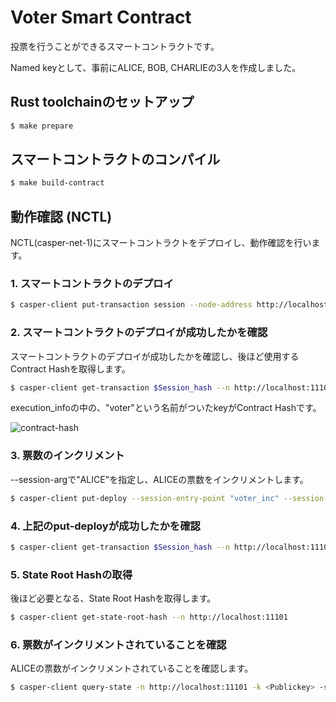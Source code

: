 # Voter Smart Contract

投票を行うことができるスマートコントラクトです。

Named keyとして、事前にALICE, BOB, CHARLIEの3人を作成しました。

## Rust toolchainのセットアップ
```bash
$ make prepare
```

## スマートコントラクトのコンパイル
```bash
$ make build-contract
```

## 動作確認 (NCTL)

NCTL(casper-net-1)にスマートコントラクトをデプロイし、動作確認を行います。

### 1. スマートコントラクトのデプロイ

```bash
$ casper-client put-transaction session --node-address http://localhost:11101 --chain-name casper-net-1 --secret-key /casper-nctl/assets/net-1/faucet/secret_key.pem --payment-amount 50000000000 --wasm-path /voter/target/wasm32-unknown-unknown/release/voter-define.wasm --gas-price-tolerance 10 --install-upgrade  --session-entry-point call --standard-payment true
```

### 2. スマートコントラクトのデプロイが成功したかを確認

スマートコントラクトのデプロイが成功したかを確認し、後ほど使用するContract Hashを取得します。

```bash
$ casper-client get-transaction $Session_hash --n http://localhost:11101
```

execution_infoの中の、"voter"という名前がついたkeyがContract Hashです。

![contract-hash](./image/contract-hash.png)

### 3. 票数のインクリメント

--session-argで"ALICE"を指定し、ALICEの票数をインクリメントします。

```bash
$ casper-client put-deploy --session-entry-point "voter_inc" --session-name "voter" --session-arg=candidate_name:"string='ALICE'" --payment-amount 5000000000 --chain-name casper-net-1 --node-address http://localhost:11101 --secret-key /casper-nctl/assets/net-1/faucet/secret_key.pem
```

### 4. 上記のput-deployが成功したかを確認

```bash
$ casper-client get-transaction $Session_hash --n http://localhost:11101 
```

### 5. State Root Hashの取得

後ほど必要となる、State Root Hashを取得します。

```bash
$ casper-client get-state-root-hash --n http://localhost:11101
```

### 6. 票数がインクリメントされていることを確認

ALICEの票数がインクリメントされていることを確認します。

```bash
$ casper-client query-state -n http://localhost:11101 -k <Publickey> -s $STATE_ROOT_HASH -q "voter/ALICE" | jq -r
```

